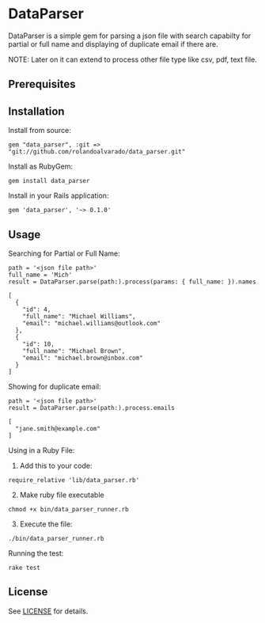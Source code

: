 # DataParser

DataParser is a simple gem for parsing a json file with search capabilty for partial or full name and displaying of duplicate email if there are.

NOTE: Later on it can extend to process other file type like csv, pdf, text file.

## Prerequisites

## Installation

Install from source:
```
gem "data_parser", :git => "git://github.com/rolandoalvarado/data_parser.git"
```

Install as RubyGem:
```
gem install data_parser
```

Install in your Rails application:
```
gem 'data_parser', '~> 0.1.0'
```

## Usage

Searching for Partial or Full Name:
```
path = '<json file path>'
full_name = 'Mich'
result = DataParser.parse(path:).process(params: { full_name: }).names
```
```
[
  {
    "id": 4,
    "full_name": "Michael Williams",
    "email": "michael.williams@outlook.com"
  },
  {
    "id": 10,
    "full_name": "Michael Brown",
    "email": "michael.brown@inbox.com"
  }
]

```

Showing for duplicate email:
```
path = '<json file path>'
result = DataParser.parse(path:).process.emails
```
```
[
  "jane.smith@example.com"
]
```
Using in a Ruby File:
1. Add this to your code:
  ```
  require_relative 'lib/data_parser.rb'
  ```
2. Make ruby file executable
  ```
  chmod +x bin/data_parser_runner.rb
  ```
3. Execute the file:
```
./bin/data_parser_runner.rb
```

Running the test:
```
rake test
```

## License

See [LICENSE](LICENSE) for details.
